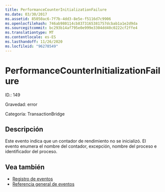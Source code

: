 ```yaml
---
title: PerformanceCounterInitializationFailure
ms.date: 03/30/2017
ms.assetid: 85050ac6-7f7b-4dd3-8e5e-f5116d7c9906
ms.openlocfilehash: 746ab980114cb8373165381757dcbab1a1e2d9da
ms.sourcegitcommit: bc293b14af795e0e999e3304dd40c0222cf2ffe4
ms.translationtype: MT
ms.contentlocale: es-ES
ms.lasthandoff: 11/26/2020
ms.locfileid: "96278549"
---
```

# <a name="performancecounterinitializationfailure"></a>PerformanceCounterInitializationFailure

ID.: 149  
  
 Gravedad: error  
  
 Categoría: TransactionBridge  
  
## <a name="description"></a>Descripción  

 Este evento indica que un contador de rendimiento no se inicializó. El evento enumera el nombre del contador, excepción, nombre del proceso e identificador del proceso.  
  
## <a name="see-also"></a>Vea también

- [Registro de eventos](index.md)
- [Referencia general de eventos](events-general-reference.md)
